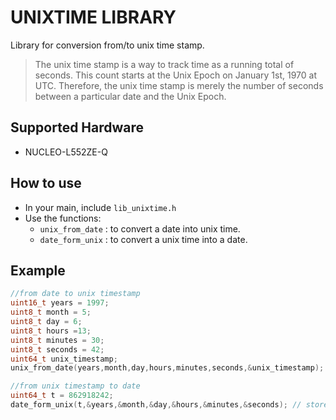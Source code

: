 # UNIXTIME LIBRARY

Library for conversion from/to unix time stamp.

>The unix time stamp is a way to track time as a running total of seconds. This count starts at the Unix Epoch on January 1st, 1970 at UTC. Therefore, the unix time stamp is merely the number of seconds between a particular date and the Unix Epoch.


## Supported Hardware

- NUCLEO-L552ZE-Q

## How to use

- In your main, include `lib_unixtime.h`
- Use the functions:
    - `unix_from_date` : to convert a date into unix time.
    - `date_form_unix` : to convert a unix time into a date.


## Example

```C
//from date to unix timestamp
uint16_t years = 1997;
uint8_t month = 5;
uint8_t day = 6;
uint8_t hours =13;
uint8_t minutes = 30;
uint8_t seconds = 42;
uint64_t unix_timestamp;
unix_from_date(years,month,day,hours,minutes,seconds,&unix_timestamp); // stores the value 862918242 in unix_timestamp

//from unix timestamp to date
uint64_t t = 862918242;
date_form_unix(t,&years,&month,&day,&hours,&minutes,&seconds); // stores 1997 5 6 13 30 42
```
